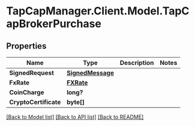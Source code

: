 # TapCapManager.Client.Model.TapCapBrokerPurchase
## Properties

Name | Type | Description | Notes
------------ | ------------- | ------------- | -------------
**SignedRequest** | [**SignedMessage**](SignedMessage.md) |  | 
**FxRate** | [**FXRate**](FXRate.md) |  | 
**CoinCharge** | **long?** |  | 
**CryptoCertificate** | **byte[]** |  | 

[[Back to Model list]](../README.md#documentation-for-models) [[Back to API list]](../README.md#documentation-for-api-endpoints) [[Back to README]](../README.md)

